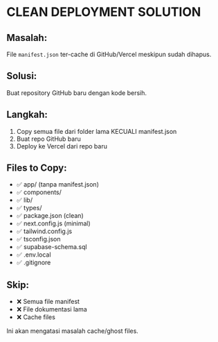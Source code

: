 # CLEAN DEPLOYMENT SOLUTION

## Masalah:
File `manifest.json` ter-cache di GitHub/Vercel meskipun sudah dihapus.

## Solusi:
Buat repository GitHub baru dengan kode bersih.

## Langkah:
1. Copy semua file dari folder lama KECUALI manifest.json
2. Buat repo GitHub baru
3. Deploy ke Vercel dari repo baru

## Files to Copy:
- ✅ app/ (tanpa manifest.json)
- ✅ components/
- ✅ lib/
- ✅ types/
- ✅ package.json (clean)
- ✅ next.config.js (minimal)
- ✅ tailwind.config.js
- ✅ tsconfig.json
- ✅ supabase-schema.sql
- ✅ .env.local
- ✅ .gitignore

## Skip:
- ❌ Semua file manifest
- ❌ File dokumentasi lama
- ❌ Cache files

Ini akan mengatasi masalah cache/ghost files.